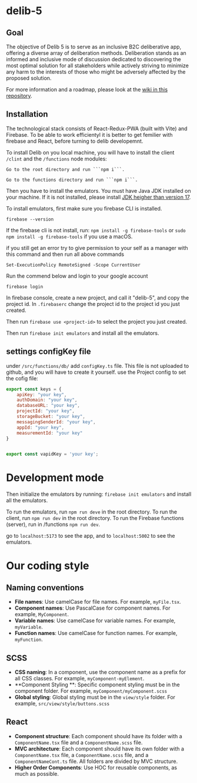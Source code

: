 # delib-5

## Goal

The objective of Delib 5 is to serve as an inclusive B2C deliberative app, offering a diverse array of deliberation methods.
Deliberation stands as an informed and inclusive mode of discussion dedicated to discovering the most optimal solution for all stakeholders while actively striving to minimize any harm to the interests of those who might be adversely affected by the proposed solution.

For more information and a roadmap, please look at the [wiki in this repository](https://github.com/delib-org/delib-5/wiki).

## Installation

The technological stack consists of React-Redux-PWA (built with Vite) and Firebase. To be able to work efficientyl it is better to get femilier with firebase and React, before turning to delib developemnt. 

To install Delib on you local machine, you will have to install the client ```/clint``` and the ```/functions``` node modules:

    Go to the root directory and run ```npm i```. 

    Go to the functions directory and run ```npm i```.

Then you have to install the emulators. You must have Java JDK installed on your machine. If it is not installed, please install [JDK  heigher than version 17](https://www.oracle.com/il-en/java/technologies/downloads/#java21).

To install emulators, first make sure you firebase CLI is installed.

```firebase --version```

If the firebase cli is not install, run:
```npm install -g firebase-tools``` or ```sudo npm install -g firebase-tools``` if you use a macOS.


if you still get an error try to give permission to your self as a manager with this command and then run all above commands

```Set-ExecutionPolicy RemoteSigned -Scope CurrentUser```

Run the commend below and login to your google account

```firebase login``` 

In firebase console, create a new project, and call it "delib-5", and copy the project id. In ```.firebaserc``` change the project id to the project id you just created.

Then run ```firebase use <project-id>``` to select the project you just created.

Then run ```firebase init emulators``` and install all the emulators.

## settings configKey file

under ```/src/functions/db/``` add  ```configKey.ts``` file. This file is not uploaded to github, and you will have to create it yourself.
use the Project config to set the cofig file:


``` javascript
export const keys = {
    apiKey: "your key",
    authDomain: "your key",
    databaseURL: "your key",
    projectId: "your key",
    storageBucket: "your key",
    messagingSenderId: "your key",
    appId: "your key",
    measurementId: "your key"
}


export const vapidKey = 'your key';
```

# Development mode

Then initialize the emulators by running:
```firebase init emulators``` and install all the emulators.

To run the emulators, run ```npm run deve``` in the root directory.
To run the client, run ```npm run dev``` in the root directory.
To run the Firebase functions (server), run in /functions ```npm run dev```.

go to ```localhost:5173``` to see the app, and to ```localhost:5002``` to see the emulators.

# Our coding style
## Naming conventions
- **File names**: Use camelCase for file names. For example, `myFile.tsx`.
- **Component names**: Use PascalCase for component names. For example, `MyComponent`.
- **Variable names**: Use camelCase for variable names. For example, `myVariable`.
- **Function names**: Use camelCase for function names. For example, `myFunction`.

## SCSS
- **CSS naming**: In a component, use the component name as a prefix for all CSS classes. For example, `myComponent-myElement`.
- **Component Styling **: Specific component styling must be in the component folder. For example, `myComponent/myComponent.scss`
- **Global styling**: Global styling must be in the ```view/style``` folder. For example, `src/view/style/buttons.scss`

## React
- **Component structure**: Each component should have its folder with a `ComponentName.tsx` file and a `ComponentName.scss` file.
- **MVC architecture**: Each component should have its own folder with a `ComponentName.tsx` file, a `ComponentName.scss` file, and a `ComponentNameCont.ts` file. All folders are divided by MVC structure.
- **Higher Order Components**: Use HOC for reusable components, as much as possible. 








